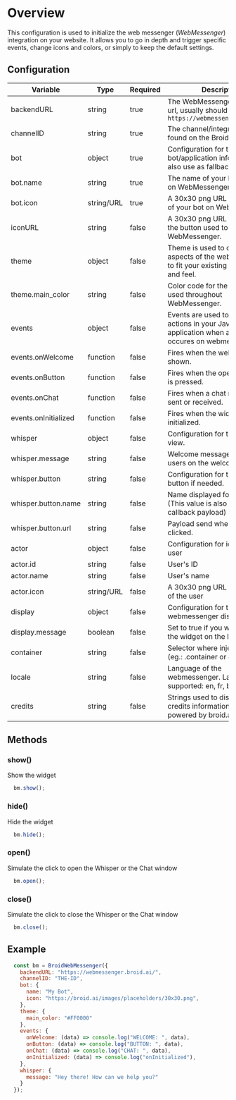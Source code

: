 # Overview

This configuration is used to initialize the web messenger (*WebMessenger*) integration on your website. It allows you to go in depth and trigger specific events, change icons and colors, or simply to keep the default settings.

## Configuration

| Variable         | Type     | Required | Description                                                                                                    |
|------------------|----------|----------|----------------------------------------------------------------------------------------------------------------|
| backendURL       | string   | true     | The WebMessenger application url, usually should always be `https://webmessenger.broid.ai/`                    |
| channelID        | string   | true     | The channel/integration ID found on the Broid dashboard.                                                       |
| bot              | object   | true     | Configuration for the bot/application informations also use as fallback.                                       |
| bot.name         | string   | true     | The name of your bot displayed on WebMessenger.                                                                |
| bot.icon         | string/URL | true   | A 30x30 png URL for the avatar of your bot on WebMessenger.                                                    |
| iconURL          | string   | false    | A 30x30 png URL for the icon of the button used to initialize WebMessenger.                                    |
| theme            | object   | false    | Theme is used to customize aspects of the webmessenger to fit your existing websites look and feel.            |
| theme.main_color | string   | false    | Color code for the main color used throughout WebMessenger.                                                    |
| events           | object   | false    | Events are used to trigger other actions in your Javascript application when an event occures on webmessenger. |
| events.onWelcome | function | false    | Fires when the welcome view is shown.                                                                          |
| events.onButton  | function | false    | Fires when the open view button is pressed.                                                                    |
| events.onChat    | function | false    | Fires when a chat message is sent or received.                                                                 |
| events.onInitialized    | function | false    | Fires when the widget is initialized.                                                                   |
| whisper          | object   | false    | Configuration for the whisper view.                                                                            |
| whisper.message  | string   | false    | Welcome message show to users on the welcome view.                                                             |
| whisper.button   | string   | false    | Configuration for the whisper button if needed.                                                                |
| whisper.button.name | string   | false    | Name displayed for the CTA. (This value is also present in the callback payload)                            |
| whisper.button.url  | string   | false    | Payload send when the CTA is clicked.                                                                       |
| actor              | object   | false     | Configuration for identify your user                                                                        |
| actor.id           | string   | false     | User's ID                                                                                                   |
| actor.name         | string   | false     | User's name                                                                                                 |
| actor.icon         | string/URL | false   | A 30x30 png URL for the avatar of the user                                                                  |
| display            | object   | false     | Configuration for the webmessenger display.                                                                 |
| display.message    | boolean  | false     | Set to true if you want to hide the widget on the load page.                                                |
| container          | string   | false     | Selector where inject the widget (eg.: .container or #container)                                            |
| locale             | string   | false     | Language of the webmessenger. Languages supported: en, fr, br                                               |
| credits            | string   | false     | Strings used to display the credits information (eg.: We'r powered by broid.ai)                             |

## Methods

### show()

Show the widget

```javascript
  bm.show();
```

### hide()

Hide the widget

```javascript
  bm.hide();
```

### open()

Simulate the click to open the Whisper or the Chat window

```javascript
  bm.open();
```

### close()

Simulate the click to close the Whisper or the Chat window

```javascript
  bm.close();
```


## Example

```javascript
  const bm = BroidWebMessenger({
    backendURL: "https://webmessenger.broid.ai/",
    channelID: "THE-ID",
    bot: {
      name: "My Bot",
      icon: "https://broid.ai/images/placeholders/30x30.png",
    },
    theme: {
      main_color: "#FF0000"
    },
    events: {
      onWelcome: (data) => console.log("WELCOME: ", data),
      onButton: (data) => console.log("BUTTON: ", data),
      onChat: (data) => console.log("CHAT: ", data),
      onInitialized: (data) => console.log("onInitialized"),
    },
    whisper: {
      message: "Hey there! How can we help you?"
    }
  });

```
